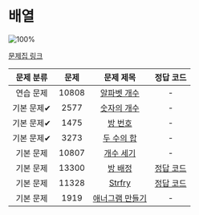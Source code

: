# 배열

![100%](https://progress-bar.xyz/2/?scale=8&title=progress&width=500&color=babaca&suffix=/8)

[문제집 링크](https://www.acmicpc.net/workbook/view/7307)

| 문제 분류 | 문제 | 문제 제목 | 정답 코드 |
| :--: | :--: | :--: | :--: |
| 연습 문제 | 10808 | [알파벳 개수](https://www.acmicpc.net/problem/10808) | - |
| 기본 문제✔ | 2577 | [숫자의 개수](https://www.acmicpc.net/problem/2577) | - |
| 기본 문제✔ | 1475 | [방 번호](https://www.acmicpc.net/problem/1475) | - |
| 기본 문제✔ | 3273 | [두 수의 합](https://www.acmicpc.net/problem/3273) | - |
| 기본 문제 | 10807 | [개수 세기](https://www.acmicpc.net/problem/10807) | - |
| 기본 문제 | 13300 | [방 배정](https://www.acmicpc.net/problem/13300) | [정답 코드](../0x03/13300.cpp) |
| 기본 문제 | 11328 | [Strfry](https://www.acmicpc.net/problem/11328) | [정답 코드](../0x03/11328.cpp) |
| 기본 문제 | 1919 | [애너그램 만들기](https://www.acmicpc.net/problem/1919) | - |
